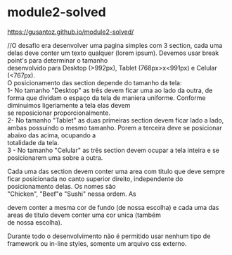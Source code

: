 # module2-solved
https://gusantoz.github.io/module2-solved/

//O desafio era desenvolver uma pagina simples com 3 section, cada uma delas deve conter um texto qualquer (lorem ipsum). Devemos usar break point's para determinar o tamanho <br> desenvolvido para Desktop (>992px), Tablet (768px>x<991px) e Celular (<767px).<br>
O posicionamento das section depende do tamanho da tela:<br>
1- No tamanho "Desktop" as três devem ficar uma ao lado da outra, de forma que dividam o espaço da tela de maniera uniforme. Conforme diminuimos ligeriamente a tela elas devem <br> se reposicionar proporcionalmente.<br>
2- No tamanho "Tablet" as duas primeiras section devem ficar lado a lado, ambas possuindo o mesmo tamanho. Porem a terceira deve se posicionar abaixo das acima, ocupando a <br> totalidade da tela.<br>
3 - No tamanho "Celular" as três section devem ocupar a tela inteira e se posicionarem uma sobre a outra.<br>

Cada uma das section devem conter uma area com titulo que deve sempre ficar posicionada no canto superior direito, independente do posicionamento delas. Os nomes são <br>"Chicken", "Beef"e "Sushi" nessa ordem. As <section> devem conter a mesma cor de fundo (de nossa escolha) e cada uma das areas de titulo devem conter uma cor unica (também <br> de nossa escolha).<br>

Durante todo o desenvolvimento não é permitido usar nenhum tipo de framework ou in-line styles, somente um arquivo css externo.
